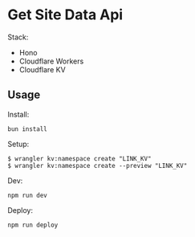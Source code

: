 # Get Site Data Api

Stack:

- Hono
- Cloudflare Workers
- Cloudflare KV

## Usage

Install:

```
bun install
```

Setup:

```
$ wrangler kv:namespace create "LINK_KV"
$ wrangler kv:namespace create --preview "LINK_KV"
```

Dev:

```
npm run dev
```

Deploy:

```
npm run deploy
```
